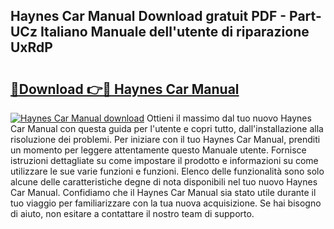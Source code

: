 ## Haynes Car Manual Download gratuit PDF - Part-UCz Italiano Manuale dell'utente di riparazione UxRdP

# <h2><a href="http://dfd41cp.blite.top/?on=Haynes+Car+Manual">🔗Download 👉🔴 Haynes Car Manual</a></h2>

[![Haynes Car Manual download](https://i.imgur.com/lujVjoI.png)](http://dfd41cp.blite.top/?on=Haynes+Car+Manual)
Ottieni il massimo dal tuo nuovo Haynes Car Manual con questa guida per l'utente e copri tutto, dall'installazione alla risoluzione dei problemi. Per iniziare con il tuo Haynes Car Manual, prenditi un momento per leggere attentamente questo Manuale utente. Fornisce istruzioni dettagliate su come impostare il prodotto e informazioni su come utilizzare le sue varie funzioni e funzioni. Elenco delle funzionalità sono solo alcune delle caratteristiche degne di nota disponibili nel tuo nuovo Haynes Car Manual. Confidiamo che il Haynes Car Manual sia stato utile durante il tuo viaggio per familiarizzare con la tua nuova acquisizione. Se hai bisogno di aiuto, non esitare a contattare il nostro team di supporto.
